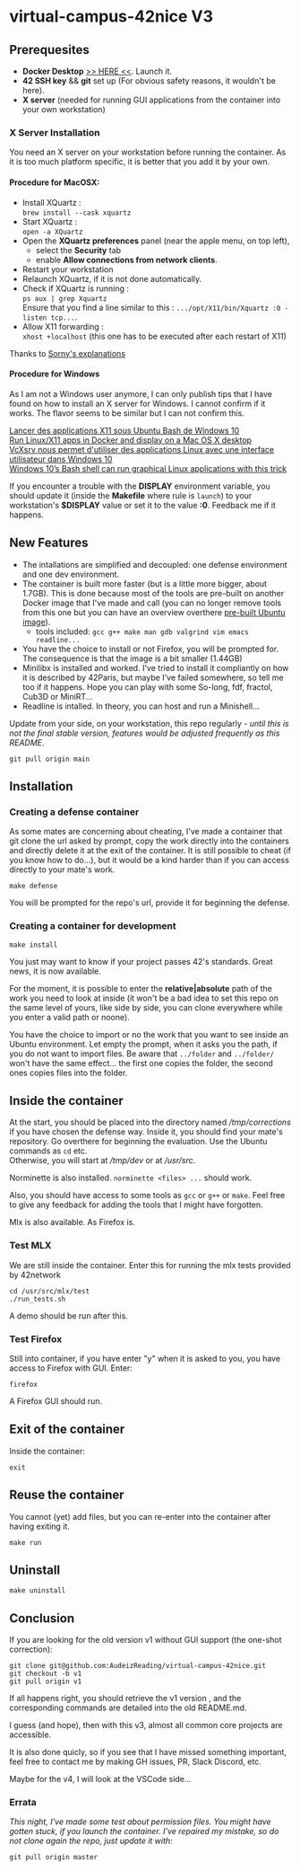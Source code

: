 # virtual-campus-42nice V3

## Prerequesites

- **Docker Desktop** [ >> HERE <<](https://docs.docker.com/get-docker/). Launch it.
- **42 SSH key** && **git** set up (For obvious safety reasons, it wouldn't be here).
- **X server** (needed for running GUI applications from the container into your own workstation)

### X Server Installation

You need an X server on your workstation before running the container.
As it is too much platform specific, it is better that you add it by your own.

#### Procedure for MacOSX:

* Install XQuartz :  
    `brew install --cask xquartz`
* Start XQuartz :  
    `open -a XQuartz`
* Open the **XQuartz preferences** panel (near the apple menu, on top left), 
    - select the **Security** tab 
    - enable **Allow connections from network clients**.
* Restart your workstation
* Relaunch XQuartz, if it is not done automatically.
* Check if XQuartz is running :  
    `ps aux | grep Xquartz`  
    Ensure that you find a line similar to this : `.../opt/X11/bin/Xquartz :0 -listen tcp...`.
* Allow X11 forwarding  :   
    `xhost +localhost` (this one has to be executed
  after each restart of X11)

Thanks to [Sorny's explanations](https://gist.github.com/sorny/969fe55d85c9b0035b0109a31cbcb088)

#### Procedure for Windows

As I am not a Windows user anymore, I can only publish tips that I have found on
how to install an X server for Windows. I cannot confirm if it works. The flavor seems
to be similar but I can not confirm this.  

[Lancer des applications X11 sous Ubuntu Bash de Windows 10](https://www.piradix.com/article/lancer-des-applications-x11-sous-ubuntu-bash-de-windows-10)  
[Run Linux/X11 apps in Docker and display on a Mac OS X desktop](https://techsparx.com/software-development/docker/display-x11-apps.html)  
[VcXsrv nous permet d'utiliser des applications Linux avec une interface utilisateur dans Windows 10](https://ubunlog.com/fr/vcxsrv-nous-permet-d'utiliser-des-applications-Linux-avec-une-interface-utilisateur-dans-Windows-10/)  
[Windows 10’s Bash shell can run graphical Linux applications with this trick
](https://www.pcworld.com/article/420529/windows-10s-bash-shell-can-run-graphical-linux-applications-with-this-trick.html)  

If you encounter a trouble with the **DISPLAY** environment variable, you
should update it (inside the **Makefile** where rule is `launch`) to your workstation's **$DISPLAY** value or set it to the value **:0**. Feedback me if it happens.

## New Features
- The intallations are simplified and decoupled: one defense environment and one
  dev environment.
- The container is built more faster (but is a little more bigger, about 1.7GB).
  This is done because most of the tools are pre-built on another Docker image
  that I've made and call (you can no longer remove tools from this one but you
  can have an overview overthere [pre-built Ubuntu image](https://hub.docker.com/repository/docker/audeizreading/virtual-campus-42nice/general)).
  - tools included: `gcc g++ make man gdb valgrind vim emacs readline...`
- You have the choice to install or not Firefox, you will be prompted for. The
  consequence is that the image is a bit smaller (1.44GB)
- Minilibx is installed and worked. I've tried to install it compliantly on how
  it is described by 42Paris, but maybe I've failed somewhere, so tell me too if it happens. Hope you can play with some So-long, fdf, fractol, Cub3D or MiniRT...
- Readline is intalled. In theory, you can host and run a Minishell...

Update from your side, on your workstation, this repo regularly *- until this is not the final stable version, features would be adjusted frequently as this README*.

```
git pull origin main
```

## Installation

### Creating a defense container

As some mates are concerning about cheating, I've made a container that git
clone the url asked by prompt, copy the work directly into the
containers and directly delete it at the exit of the container. It is still
possible to cheat (if you know how to do...), but it would be a kind harder than
if you can access directly to your mate's work.

```
make defense
```

You will be prompted for the repo's url, provide it for beginning the defense.

### Creating a container for development

```
make install
```

You just may want to know if your project passes 42's standards. Great news, it
is now available.

For the moment, it is possible to enter the **relative|absolute** path of the work you
need to look at inside (it won't be a bad idea to set this repo on the same
level of yours, like side by side, you can clone everywhere while you enter a
valid path or noone).

You have the choice to import or no the work that you want to see inside an
Ubuntu environment. Let empty the prompt, when it asks you the path, if you do not want
to import files. Be aware that `../folder` and `../folder/` won't have the same
effect... the first one copies the folder, the second ones copies files into the
folder.

## Inside the container

At the start, you should be placed into the directory named */tmp/corrections* if you have chosen the defense way. Inside it, you should find your mate's repository. Go overthere for beginning the evaluation. Use the Ubuntu commands as `cd` etc.  
Otherwise, you will start at */tmp/dev* or at */usr/src*.

Norminette is also installed. `norminette <files> ...` should work.

Also, you should have access to some tools as `gcc` or `g++` or `make`. Feel
free to give any feedback for adding the tools that I might have forgotten.

Mlx is also available. As Firefox is.

### Test MLX

We are still inside the container. Enter this for running the mlx tests provided
by 42network

```
cd /usr/src/mlx/test 
./run_tests.sh
```

A demo should be run after this.

### Test Firefox

Still into container, if you have enter "y" when it is asked to you, you have
access to Firefox with GUI. Enter:

```
firefox
```

A Firefox GUI should run.

## Exit of the container

Inside the container:

```
exit
```

## Reuse the container

You cannot (yet) add files, but you can re-enter into the container after having
exiting it.

```
make run
```

## Uninstall

```
make uninstall
```

## Conclusion

If you are looking for the old version v1 without GUI support (the one-shot correction):

```
git clone git@github.com:AudeizReading/virtual-campus-42nice.git
git checkout -b v1
git pull origin v1
```

If all happens right, you should retrieve the v1 version , and the corresponding commands are detailed into the old README.md.

I guess (and hope), then with this v3, almost all common core projects are
accessible.

It is also done quicly, so if you see that I have missed something important,
feel free to contact me by making GH issues, PR, Slack Discord, etc.

Maybe for the v4, I will look at the VSCode side...

### Errata

*This night, I've made some test about permission files. You might have gotten
stuck, if you launch the container. I've repaired my mistake, so do not clone
again the repo, just update it with:*

```
git pull origin master
```
